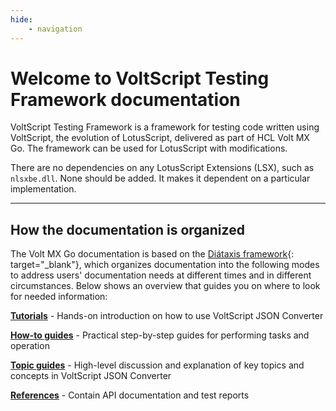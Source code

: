 ```yaml
---
hide:
    - navigation
---
```

# Welcome to VoltScript Testing Framework documentation

VoltScript Testing Framework is a framework for testing code written using VoltScript, the evolution of LotusScript, delivered as part of HCL Volt MX Go. The framework can be used for LotusScript with modifications.

There are no dependencies on any LotusScript Extensions (LSX), such as `nlsxbe.dll`. None should be added. It makes it dependent on a particular implementation.

---
## How the documentation is organized

The Volt MX Go documentation is based on the [Diátaxis framework](https://diataxis.fr/){: target="_blank"}, which organizes documentation into the following modes to address users' documentation needs at different times and in different circumstances. Below shows an overview that guides you on where to look for needed information:

**[Tutorials](tutorials/index.md)** - Hands-on introduction on how to use VoltScript JSON Converter

**[How-to guides](howto/index.md)** - Practical step-by-step guides for performing tasks and operation

**[Topic guides](topicguides/index.md)** - High-level discussion and explanation of key topics and concepts in VoltScript JSON Converter

**[References](references/index.md)** - Contain API documentation and test reports
